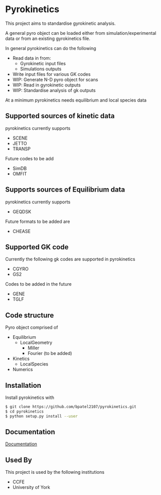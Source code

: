 
# Pyrokinetics

This project aims to standardise gyrokinetic analysis. 

A general pyro object can be loaded either from simulation/experimental data or from an existing gyrokinetics file. 

In general pyrokinetics can do the following

* Read data in from:
    * Gyrokinetic input files
    * Simulations outputs
* Write input files for various GK codes
* WIP: Generate N-D pyro object for scans
* WIP: Read in gyrokinetic outputs
* WIP: Standardise analysis of gk outputs

At a minimum pyrokinetics needs equilibrium and local species data 


## Supported sources of kinetic data

pyrokinetics currently supports
* SCENE
* JETTO
* TRANSP

Future codes to be add 
* SimDB
* OMFIT

## Supports sources of Equilibrium data
pyrokinetics currently supports
* GEQDSK

Future formats to be added are
* CHEASE



## Supported GK code

Currently the following gk codes are supported in pyrokinetics

* CGYRO
* GS2

Codes to be added in the future
* GENE
* TGLF


## Code structure 

Pyro object comprised of 

* Equilibrium
   * LocalGeometry
      * Miller
      * Fourier (to be added)
* Kinetics
   * LocalSpecies 
* Numerics
## Installation 

Install pyrokinetics with 

```bash 
$ git clone https://github.com/bpatel2107/pyrokinetics.git
$ cd pyrokinetics
$ python setup.py install --user
```

## Documentation

[Documentation](https://linktodocumentation)

  
## Used By

This project is used by the following institutions

- CCFE
- University of York

  
